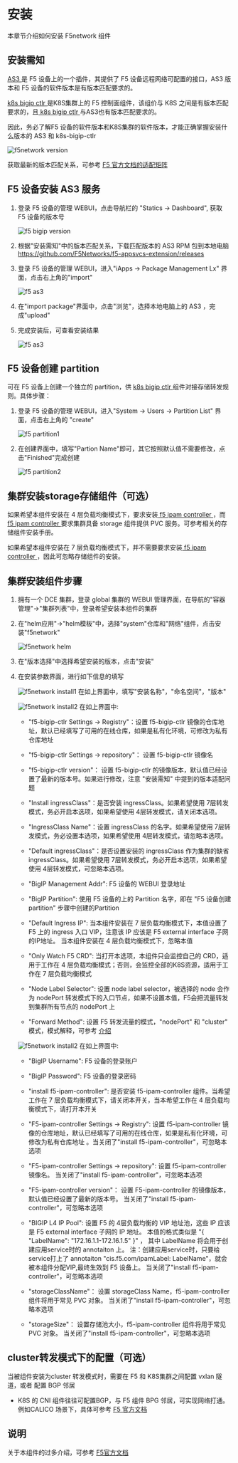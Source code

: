 # 安装

本章节介绍如何安装 F5network 组件

## 安装需知

[ AS3 ](https://clouddocs.f5.com/products/extensions/f5-appsvcs-extension/latest/userguide/) 是 F5 设备上的一个插件，其提供了 F5 设备远程网络可配置的接口，AS3 版本和 F5 设备的软件版本是有版本匹配要求的。

[ k8s bigip ctlr ](https://github.com/F5Networks/k8s-bigip-ctlr) 是K8S集群上的 F5 控制面组件，该组价与 K8S 之间是有版本匹配要求的，且[ k8s bigip ctlr ](https://github.com/F5Networks/k8s-bigip-ctlr) 与AS3也有版本匹配要求的。

因此，务必了解F5 设备的软件版本和K8S集群的软件版本，才能正确掌握安装什么版本的 AS3 和 k8s-bigip-ctlr

![ f5network version ](../../images/f5-version.png)

获取最新的版本匹配关系，可参考 [ F5 官方文档的适配矩阵 ](https://clouddocs.f5.com/containers/latest/userguide/what-is.html#container-ingress-service-compatibility)

## F5 设备安装 AS3 服务

1. 登录 F5 设备的管理 WEBUI，点击导航栏的 "Statics -> Dashboard", 获取 F5 设备的版本号

    ![ f5 bigip version ](../../images/F5-bigipversion.png)


2. 根据"安装需知"中的版本匹配关系，下载匹配版本的 AS3 RPM 包到本地电脑 <https://github.com/F5Networks/f5-appsvcs-extension/releases>


3. 登录 F5 设备的管理 WEBUI，进入"iApps -> Package Management Lx" 界面，点击右上角的"import"

   ![ f5 as3 ](../../images/f5-as3.png)


4. 在"import package"界面中，点击"浏览"，选择本地电脑上的 AS3 ，完成"upload"


5. 完成安装后，可查看安装结果 

   ![ f5 as3 ](../../images/f5-as3-1.png)


## F5 设备创建 partition

可在 F5 设备上创建一个独立的 partition，供 [ k8s bigip ctlr ](https://github.com/F5Networks/k8s-bigip-ctlr) 组件对接存储转发规则。具体步骤：

1. 登录 F5 设备的管理 WEBUI，进入"System -> Users -> Partition List" 界面，点击右上角的 "create"

    ![ f5 partition1 ](../../images/f5-partiton1.png)


2. 在创建界面中，填写"Partion Name"即可，其它按照默认值不需要修改，点击"Finished"完成创建

    ![ f5 partition2 ]( ../../images/f5-partiton-create.png )



## 集群安装storage存储组件（可选）

如果希望本组件安装在 4 层负载均衡模式下，要求安装[ f5 ipam controller ](https://github.com/F5Networks/f5-ipam-controller)，而 [ f5 ipam controller ](https://github.com/F5Networks/f5-ipam-controller) 要求集群具备 storage 组件提供 PVC 服务。可参考相关的存储组件安装手册。

如果希望本组件安装在 7 层负载均衡模式下，并不需要要求安装[ f5 ipam controller ](https://github.com/F5Networks/f5-ipam-controller)，因此可忽略存储组件的安装。

## 集群安装组件步骤

1. 拥有一个 DCE 集群，登录 global 集群的 WEBUI 管理界面，在导航的"容器管理"->"集群列表"中，登录希望安装本组件的集群


2. 在"helm应用"->"helm模板"中，选择"system"仓库和"网络"组件，点击安装"f5network"

   ![f5network helm](../../images/f5network-helm.png)


3. 在"版本选择"中选择希望安装的版本，点击"安装"


4. 在安装参数界面，进行如下信息的填写

    ![f5network install1](../../images/f5-install1.png)
    在如上界面中，填写"安装名称"，"命名空间"，"版本"

    ![f5network install2](../../images/f5-install2.png)
    在如上界面中:

    * "f5-bigip-ctlr Settings -> Registry"：设置 f5-bigip-ctlr 镜像的仓库地址，默认已经填写了可用的在线仓库，如果是私有化环境，可修改为私有仓库地址

    * "f5-bigip-ctlr Settings -> repository"： 设置 f5-bigip-ctlr 镜像名

    * "f5-bigip-ctlr version"： 设置 f5-bigip-ctlr 的镜像版本，默认值已经设置了最新的版本号。如果进行修改，注意 "安装需知" 中提到的版本适配问题

    * "Install ingressClass"：是否安装 ingressClass。如果希望使用 7层转发模式，务必开启本选项，如果希望使用 4层转发模式，请关闭本选项。

    * "IngressClass Name"：设置 ingressClass 的名字。如果希望使用 7层转发模式，务必设置本选项，如果希望使用 4层转发模式，请忽略本选项。

    * "Default ingressClass"：是否设置安装的 ingressClass 作为集群的缺省ingressClass。如果希望使用 7层转发模式，务必开启本选项，如果希望使用 4层转发模式，可忽略本选项。
    
    * "BigIP Management Addr": F5 设备的 WEBUI 登录地址

    * "BigIP Partition": 使用 F5 设备的上的 Partition 名字，即在 "F5 设备创建 partition" 步骤中创建的Partition

    * "Default Ingress IP": 当本组件安装在 7 层负载均衡模式下，本值设置了 F5 上的 ingress 入口 VIP，注意该 IP 应该是 F5 external interface 子网的IP地址。
     当本组件安装在 4 层负载均衡模式下，忽略本值

    * "Only Watch F5 CRD": 当打开本选项，本组件只会监控自己的 CRD，适用于工作在 4 层负载均衡模式；否则，会监控全部的K8S资源，适用于工作在 7 层负载均衡模式

    * "Node Label Selector": 设置 node label selector，被选择的 node 会作为 nodePort 转发模式下的入口节点，如果不设置本值，F5会把流量转发到集群所有节点的 nodePort 上

    * "Forward Method": 设置 F5 转发流量的模式，"nodePort" 和 "cluster" 模式，模式解释，可参考 [ 介绍 ](./waht.md)
    
    ![f5network install2](../../images/f5-install3.png)
    在如上界面中:

    * "BigIP Username": F5 设备的登录账户
    
    * "BigIP Password": F5 设备的登录密码

    * "install f5-ipam-controller": 是否安装 f5-ipam-controller 组件。当希望工作在 7 层负载均衡模式下，请关闭本开关，当本希望工作在 4 层负载均衡模式下，请打开本开关

    * "F5-ipam-controller Settings -> Registry": 设置 f5-ipam-controller 镜像的仓库地址，默认已经填写了可用的在线仓库，如果是私有化环境，可修改为私有仓库地址
     。当关闭了"install f5-ipam-controller"，可忽略本选项

    * "F5-ipam-controller Settings -> repository": 设置 f5-ipam-controller 镜像名。
      当关闭了"install f5-ipam-controller"，可忽略本选项

    * "F5-ipam-controller version"： 设置 F5-ipam-controller 的镜像版本，默认值已经设置了最新的版本号。
      当关闭了"install f5-ipam-controller"，可忽略本选项

    * "BIGIP L4 IP Pool": 设置 F5 的 4层负载均衡的 VIP 地址池，这些 IP 应该是 F5 external interface 子网的 IP 地址。
      本值的格式类似是 "{ "LabelName": "172.16.1.1-172.16.1.5" }" ， 其中 LabelName 将会用于创建应用service时的 annotaiton 上。
      注：创建应用service时，只要给service打上了 annotaiton "cis.f5.com/ipamLabel: LabelName"，就会被本组件分配VIP,最终生效到 F5 设备上。
      当关闭了"install f5-ipam-controller"，可忽略本选项

    * "storageClassName"： 设置 storageClass Name，f5-ipam-controller 组件将用于常见 PVC 对象。
      当关闭了"install f5-ipam-controller"，可忽略本选项

    * "storageSize"： 设置存储池大小，f5-ipam-controller 组件将用于常见 PVC 对象。
      当关闭了"install f5-ipam-controller"，可忽略本选项


## cluster转发模式下的配置（可选）

当被组件安装为cluster 转发模式时，需要在 F5 和 K8S集群之间配置 vxlan 隧道，或者 配置 BGP 邻居

* K8S 的 CNI 组件往往可配置BGP，与 F5 组件 BPG 邻居，可实现网络打通。例如CALICO 场景下，具体可参考 [F5 官方文档](https://clouddocs.f5.com/containers/latest/userguide/calico-config.html)


## 说明

关于本组件的过多介绍，可参考 [ F5官方文档 ](https://clouddocs.f5.com/containers/latest/userguide/)